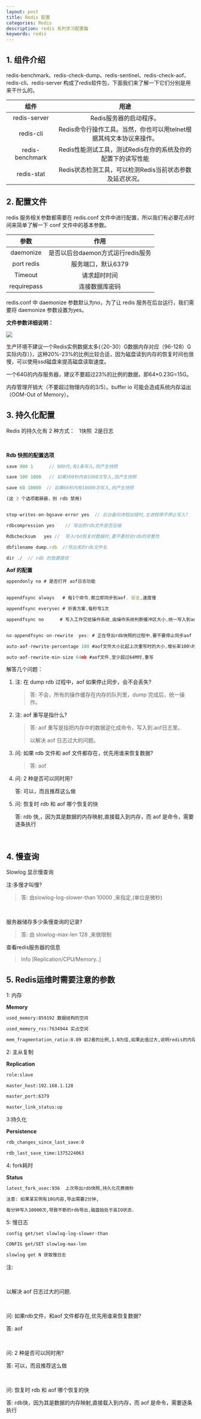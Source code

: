 ```yaml
---
layout: post
title: Redis 配置
categories: Redis
description: redis 系列学习配置篇
keywords: redis
---
```




## 1. 组件介绍

redis-benchmark、redis-check-dump、redis-sentinel、redis-check-aof、redis-cli、redis-server 构成了redis软件包，下面我们来了解一下它们分别是用来干什么的。  

|       组件        |                   用途                    |
| :-------------: | :-------------------------------------: |
|  redis-server   |             Redis服务器的启动程序。              |
|    redis-cli    | Redis命令行操作工具。当然，你也可以用telnet根据其纯文本协议来操作。 |
| redis-benchmark |   Redis性能测试工具，测试Redis在你的系统及你的配置下的读写性能   |
|   redis-stat    |    Redis状态检测工具，可以检测Redis当前状态参数及延迟状况。    |





## 2. 配置文件

redis 服务相关参数都需要在 redis.conf 文件中进行配置，所以我们有必要花点时间来简单了解一下 conf 文件中的基本参数。

|     参数      |           作用           |
| :---------: | :--------------------: |
|  daemonize  | 是否以后台daemon方式运行redis服务 |
| port redis  |      服务端口，默认6379       |
|   Timeout   |         请求超时时间         |
| requirepass |        连接数据库密码         |

redis.conf 中 daemonize 参数默认为no，为了让 redis 服务在后台运行，我们需要将 daemonize 参数设置为yes。



**文件参数详细说明：**

![](http://images.gitbook.cn/1583ff40-d29d-11e7-a17f-8b69bfba7264)



生产环境不建议一个Redis实例数据太多{（20-30）G数据内存对应（96-128）G实际内存）}，这种20%-23%的比例比较合适，因为磁盘读到内存的恢复时间也很慢，可以使用ssd磁盘来提高磁盘读取速度。

一个64G的内存服务器，建议不要超过23%的比例的数据，即64*0.23G=15G。

内存管理开销大（不要超过物理内存的3/5）。buffer io 可能会造成系统内存溢出（OOM-Out of Memory）。



## 3. 持久化配置

Redis 的持久化有 2 种方式：   1快照  2是日志

 

**Rdb 快照的配置选项**

````javascript
save 900 1      // 900内,有1条写入,则产生快照 

save 300 1000   // 如果300秒内有1000次写入,则产生快照

save 60 10000  // 如果60秒内有10000次写入,则产生快照

(这 3 个选项都屏蔽，则 rdb 禁用)


stop-writes-on-bgsave-error yes  // 后台备份进程出错时,主进程停不停止写入?

rdbcompression yes    // 导出的rdb文件是否压缩

Rdbchecksum   yes //  导入rbd恢复时数据时,要不要检验rdb的完整性

dbfilename dump.rdb  //导出来的rdb文件名

dir ./  // rdb 的放置路径
````



**Aof 的配置**

````javascript
appendonly no # 是否打开 aof日志功能

 
appendfsync always   # 每1个命令,都立即同步到aof. 安全,速度慢

appendfsync everysec # 折衷方案,每秒写1次

appendfsync no      # 写入工作交给操作系统,由操作系统判断缓冲区大小,统一写入到aof. 同步频率低,速度快,


no-appendfsync-on-rewrite  yes: # 正在导出rdb快照的过程中,要不要停止同步aof

auto-aof-rewrite-percentage 100 #aof文件大小比起上次重写时的大小,增长率100%时,重写

auto-aof-rewrite-min-size 64mb #aof文件,至少超过64M时,重写
````



解答几个问题：

1. 注: 在 dump rdb 过程中，aof 如果停止同步，会不会丢失?

   > 答: 不会，所有的操作缓存在内存的队列里，dump 完成后，统一操作。

2. 注: aof 重写是指什么?

   >答: aof 重写是指把内存中的数据逆化成命令，写入到.aof日志里。
   >
   >以解决 aof 日志过大的问题。

3. 问: 如果 rdb 文件和 aof 文件都存在，优先用谁来恢复数据?

   >答: aof 

4. 问: 2 种是否可以同时用?

   答: 可以，而且推荐这么做

5. 问: 恢复时 rdb 和 aof 哪个恢复的快

   答: rdb 快,，因为其是数据的内存映射,直接载入到内存，而 aof 是命令，需要逐条执行

   ​

## 4. 慢查询

Slowlog 显示慢查询

注:多慢才叫慢? 

> 答: 由slowlog-log-slower-than 10000 ,来指定,(单位是微秒)

 

服务器储存多少条慢查询的记录?

> 答: 由 slowlog-max-len 128 ,来做限制



查看redis服务器的信息

> Info [Replication/CPU/Memory..] 



## 5. Redis运维时需要注意的参数 

1: 内存

**Memory**

````sh
used_memory:859192 数据结构的空间

used_memory_rss:7634944 实占空间

mem_fragmentation_ratio:8.89 前2者的比例,1.N为佳,如果此值过大,说明redis的内存的碎片化严重,可以导出再导入一次.
````


2: 主从复制

**Replication**

````sh
role:slave

master_host:192.168.1.128

master_port:6379

master_link_status:up
````



3:持久化

**Persistence**

````sh
rdb_changes_since_last_save:0

rdb_last_save_time:1375224063
````



4: fork耗时

**Status**

````sh
latest_fork_usec:936  上次导出rdb快照,持久化花费微秒

注意: 如果某实例有10G内容,导出需要2分钟,

每分钟写入10000次,导致不断的rdb导出,磁盘始处于高IO状态.
````



5: 慢日志

````sh
config get/set slowlog-log-slower-than

CONFIG get/SET slowlog-max-len 

slowlog get N 获取慢日志
````













注: 



 





以解决 aof 日志过大的问题.

 

问: 如果rdb文件，和aof 文件都存在,优先用谁来恢复数据?

答: aof

 

问: 2 种是否可以同时用?

答: 可以，而且推荐这么做

 

问: 恢复时 rdb 和 aof 哪个恢复的快

答: rdb快，因为其是数据的内存映射,直接载入到内存，而 aof 是命令，需要逐条执行
